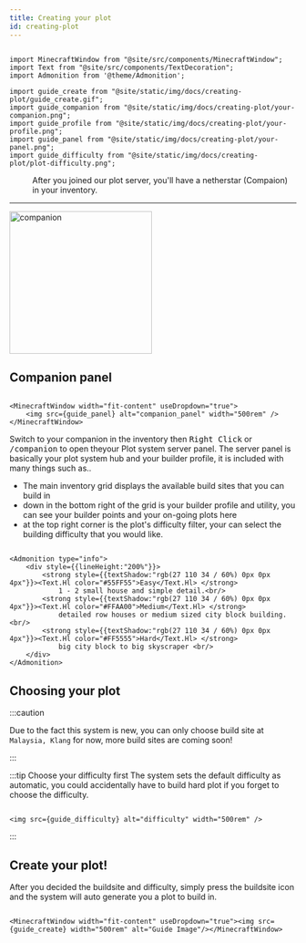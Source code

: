 ```yaml
---
title: Creating your plot
id: creating-plot
---
```


```mdx-code-block

import MinecraftWindow from "@site/src/components/MinecraftWindow";
import Text from "@site/src/components/TextDecoration";
import Admonition from '@theme/Admonition';

import guide_create from "@site/static/img/docs/creating-plot/guide_create.gif";
import guide_companion from "@site/static/img/docs/creating-plot/your-companion.png";
import guide_profile from "@site/static/img/docs/creating-plot/your-profile.png";
import guide_panel from "@site/static/img/docs/creating-plot/your-panel.png";
import guide_difficulty from "@site/static/img/docs/creating-plot/plot-difficulty.png";

```
<div class="container"><div class="row">
    <div class="col col--6"><dd>After you joined our plot server, you'll have a netherstar (Compaion) in your inventory.</dd><hr/></div>
    <div class="col col--6"><img src={guide_companion} alt="companion" width="250rem" style={{borderRadius:"6px"}} className="item shadow--md" /></div>
</div></div>

## Companion panel
```mdx-code-block

<MinecraftWindow width="fit-content" useDropdown="true">
    <img src={guide_panel} alt="companion_panel" width="500rem" />
</MinecraftWindow>

```

Switch to your companion in the inventory then <kbd>Right Click</kbd> or <kbd>/companion</kbd> to open theyour Plot system server panel.
The server panel is basically your plot system hub and your builder profile, it is included with many things such as..
- The main inventory grid displays the available build sites that you can build in
- down in the bottom right of the grid is your builder profile and utility, you can see your builder points and your on-going plots here
- at the top right corner is the plot's difficulty filter, your can select the building difficulty that you would like.

```mdx-code-block

<Admonition type="info">
    <div style={{lineHeight:"200%"}}>
        <strong style={{textShadow:"rgb(27 110 34 / 60%) 0px 0px 4px"}}><Text.Hl color="#55FF55">Easy</Text.Hl> </strong>
            1 - 2 small house and simple detail.<br/>
        <strong style={{textShadow:"rgb(27 110 34 / 60%) 0px 0px 4px"}}><Text.Hl color="#FFAA00">Medium</Text.Hl> </strong> 
            detailed row houses or medium sized city block building.<br/>
        <strong style={{textShadow:"rgb(27 110 34 / 60%) 0px 0px 4px"}}><Text.Hl color="#FF5555">Hard</Text.Hl> </strong>
            big city block to big skyscraper <br/>
    </div>
</Admonition>

```

## Choosing your plot 
:::caution 

Due to the fact this system is new, you can only choose build site at `Malaysia, Klang` for now, more build sites are coming soon!

:::

:::tip Choose your difficulty first
The system sets the default difficulty as automatic, you could accidentally have to build hard plot if you forget to choose the difficulty.

```mdx-code-block

<img src={guide_difficulty} alt="difficulty" width="500rem" />

```
:::

## Create your plot!
After you decided the buildsite and difficulty, simply press the buildsite icon and the system will auto generate you a plot to build in.


```mdx-code-block

<MinecraftWindow width="fit-content" useDropdown="true"><img src={guide_create} width="500rem" alt="Guide Image"/></MinecraftWindow>

```